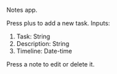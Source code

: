 Notes app.

Press plus to add a new task.
Inputs:
  1. Task: String
  2. Description: String
  3. Timeline: Date-time
  
 Press a note to edit or delete it.
